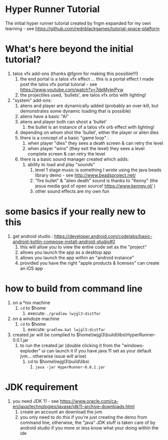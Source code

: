 # Hyper Runner Tutorial
The initial hyper runner tutorial created by fngm expanded for my own learning - see https://github.com/rednblackgames/tutorial-space-platform

# What's here beyond the initial tutorial?
1. talos vfx add-ons (thanks @fgnm for making this possible!!!)
	1. the end portal is a talos vfx effect ... this is a portal effect I made post the talos vfx portal tutorial - see https://www.youtube.com/watch?v=7deMylejPyw
	2. the projectiles used, 'bullets', are talos vfx orbs with lighting!
2. "system" add-ons:
	1. aliens and player are dynamically added (probably an over-kill, but demonstrates some dynamic loading that is possible)
	2. aliens have a basic "AI"
	3. aliens and player both can shoot a 'bullet'
		1. the bullet is an instance of a talos vfx orb effect with lighting!
	4. depending on whom shot the 'bullet', either the player or alien dies
	5. there is a concept of a basic "game loop" : 
		1. when player "dies" they sees a death screen & can retry the level
		2. when player "wins" (they exit the level) they sees a level complete screen & can retry the level
	6. there is a basic sound manager created which adds:
		1. ability to load and play "sounds"
			1. level 1 stage music is something I wrote using the java beads library demo - see http://www.beadsproject.net/
			2. "fire bullet" & "alien death" sound is thanks to "Kenny" (the jesus media god of open source! https://www.kenney.nl/ )
			3. other sound effects are my own fun 

# some basics if your really new to this
1. get android studio : https://developer.android.com/codelabs/basic-android-kotlin-compose-install-android-studio#0
	1. this will allow you to view the entire code set as the "project"
	2. allows you launch the app as a desktop app
	3. allows you launch the app within an "android instance"
	4. provided you have the right "apple products & licenses" can create an iOS app

# how to build from command line
1. on a *nix machine
	1. `cd` to $home
		1. execute: `./gradlew lwjgl3:distTar`
2. on a windoze machine
	1. `cd` to $home
		1. execute: `gradlew.bat lwjgl3:distTar`
3. created jar will be complied to $home\lwjgl3\build\libs\HyperRunner-0.0.1.jar
	1. to run the created jar (double clicking it from the "windows-exploder" ui can launch it if you have java 11 set as your default jvm... otherwise issue will arise)
		1. cd to $home\lwjgl3\build\libs\
			1. `java -jar HyperRunner-0.0.1.jar`

# JDK requirement
1. you need JDK 11 - see https://www.oracle.com/ca-en/java/technologies/javase/jdk11-archive-downloads.html
	1. create an account an download the jvm
	2. you only need to do this if you're just creating the demo from command line, otherwise, the "java" JDK stuff is taken care of by android studio if you more or less know what your doing within the ide

